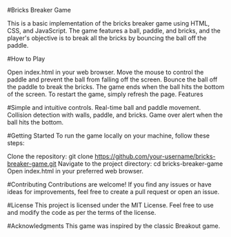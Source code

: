 #Bricks Breaker Game

This is a basic implementation of the bricks breaker game using HTML, CSS, and JavaScript. The game features a ball, paddle, and bricks, and the player's objective is to break all the bricks by bouncing the ball off the paddle.

#How to Play

Open index.html in your web browser.
Move the mouse to control the paddle and prevent the ball from falling off the screen.
Bounce the ball off the paddle to break the bricks.
The game ends when the ball hits the bottom of the screen.
To restart the game, simply refresh the page.
Features

#Simple and intuitive controls.
Real-time ball and paddle movement.
Collision detection with walls, paddle, and bricks.
Game over alert when the ball hits the bottom.

#Getting Started
To run the game locally on your machine, follow these steps:

Clone the repository: git clone https://github.com/your-username/bricks-breaker-game.git
Navigate to the project directory: cd bricks-breaker-game
Open index.html in your preferred web browser.


#Contributing
Contributions are welcome! If you find any issues or have ideas for improvements, feel free to create a pull request or open an issue.

#License
This project is licensed under the MIT License. Feel free to use and modify the code as per the terms of the license.

#Acknowledgments
This game was inspired by the classic Breakout game.
